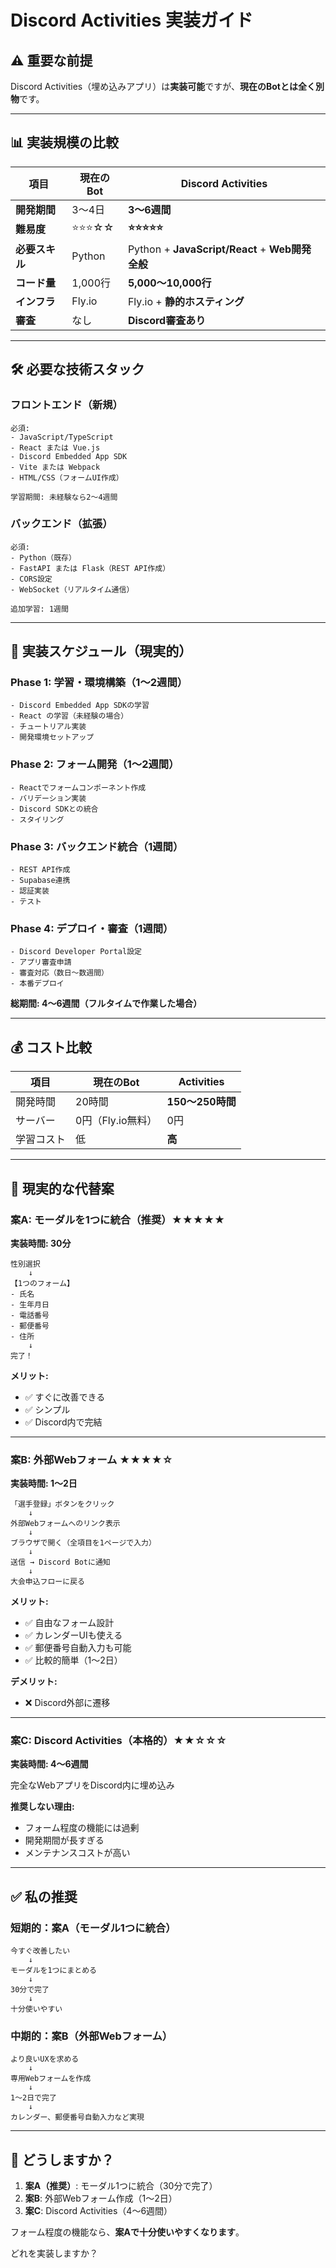 # Discord Activities 実装ガイド

## ⚠️ 重要な前提

Discord Activities（埋め込みアプリ）は**実装可能**ですが、**現在のBotとは全く別物**です。

---

## 📊 実装規模の比較

| 項目 | 現在のBot | Discord Activities |
|------|----------|-------------------|
| **開発期間** | 3〜4日 | **3〜6週間** |
| **難易度** | ⭐⭐⭐☆☆ | **⭐⭐⭐⭐⭐** |
| **必要スキル** | Python | Python + **JavaScript/React** + **Web開発全般** |
| **コード量** | 1,000行 | **5,000〜10,000行** |
| **インフラ** | Fly.io | Fly.io + **静的ホスティング** |
| **審査** | なし | **Discord審査あり** |

---

## 🛠️ 必要な技術スタック

### フロントエンド（新規）
```
必須:
- JavaScript/TypeScript
- React または Vue.js
- Discord Embedded App SDK
- Vite または Webpack
- HTML/CSS（フォームUI作成）

学習期間: 未経験なら2〜4週間
```

### バックエンド（拡張）
```
必須:
- Python（既存）
- FastAPI または Flask（REST API作成）
- CORS設定
- WebSocket（リアルタイム通信）

追加学習: 1週間
```

---

## 📅 実装スケジュール（現実的）

### Phase 1: 学習・環境構築（1〜2週間）
```
- Discord Embedded App SDKの学習
- React の学習（未経験の場合）
- チュートリアル実装
- 開発環境セットアップ
```

### Phase 2: フォーム開発（1〜2週間）
```
- Reactでフォームコンポーネント作成
- バリデーション実装
- Discord SDKとの統合
- スタイリング
```

### Phase 3: バックエンド統合（1週間）
```
- REST API作成
- Supabase連携
- 認証実装
- テスト
```

### Phase 4: デプロイ・審査（1週間）
```
- Discord Developer Portal設定
- アプリ審査申請
- 審査対応（数日〜数週間）
- 本番デプロイ
```

**総期間: 4〜6週間（フルタイムで作業した場合）**

---

## 💰 コスト比較

| 項目 | 現在のBot | Activities |
|------|----------|-----------|
| 開発時間 | 20時間 | **150〜250時間** |
| サーバー | 0円（Fly.io無料） | 0円 |
| 学習コスト | 低 | **高** |

---

## 🎯 現実的な代替案

### 案A: モーダルを1つに統合（推奨）★★★★★

**実装時間: 30分**

```
性別選択
    ↓
【1つのフォーム】
- 氏名
- 生年月日
- 電話番号
- 郵便番号
- 住所
    ↓
完了！
```

**メリット:**
- ✅ すぐに改善できる
- ✅ シンプル
- ✅ Discord内で完結

---

### 案B: 外部Webフォーム ★★★★☆

**実装時間: 1〜2日**

```
「選手登録」ボタンをクリック
    ↓
外部Webフォームへのリンク表示
    ↓
ブラウザで開く（全項目を1ページで入力）
    ↓
送信 → Discord Botに通知
    ↓
大会申込フローに戻る
```

**メリット:**
- ✅ 自由なフォーム設計
- ✅ カレンダーUIも使える
- ✅ 郵便番号自動入力も可能
- ✅ 比較的簡単（1〜2日）

**デメリット:**
- ❌ Discord外部に遷移

---

### 案C: Discord Activities（本格的）★★☆☆☆

**実装時間: 4〜6週間**

完全なWebアプリをDiscord内に埋め込み

**推奨しない理由:**
- フォーム程度の機能には過剰
- 開発期間が長すぎる
- メンテナンスコストが高い

---

## ✅ 私の推奨

### 短期的：案A（モーダル1つに統合）

```
今すぐ改善したい
    ↓
モーダルを1つにまとめる
    ↓
30分で完了
    ↓
十分使いやすい
```

### 中期的：案B（外部Webフォーム）

```
より良いUXを求める
    ↓
専用Webフォームを作成
    ↓
1〜2日で完了
    ↓
カレンダー、郵便番号自動入力など実現
```

---

## 🎯 どうしますか？

1. **案A（推奨）**: モーダル1つに統合（30分で完了）
2. **案B**: 外部Webフォーム作成（1〜2日）
3. **案C**: Discord Activities（4〜6週間）

フォーム程度の機能なら、**案Aで十分使いやすくなります**。

どれを実装しますか？
